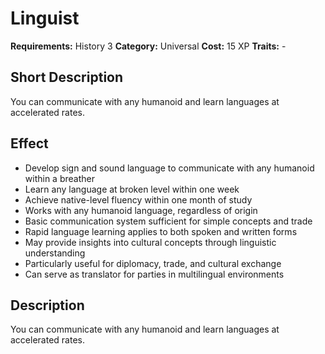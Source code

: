 # Linguist

**Requirements:** History 3
**Category:** Universal
**Cost:** 15 XP
**Traits:** -


## Short Description
You can communicate with any humanoid and learn languages at accelerated rates.

## Effect
- Develop sign and sound language to communicate with any humanoid within a breather
- Learn any language at broken level within one week
- Achieve native-level fluency within one month of study
- Works with any humanoid language, regardless of origin
- Basic communication system sufficient for simple concepts and trade
- Rapid language learning applies to both spoken and written forms
- May provide insights into cultural concepts through linguistic understanding
- Particularly useful for diplomacy, trade, and cultural exchange
- Can serve as translator for parties in multilingual environments

## Description
You can communicate with any humanoid and learn languages at accelerated rates.